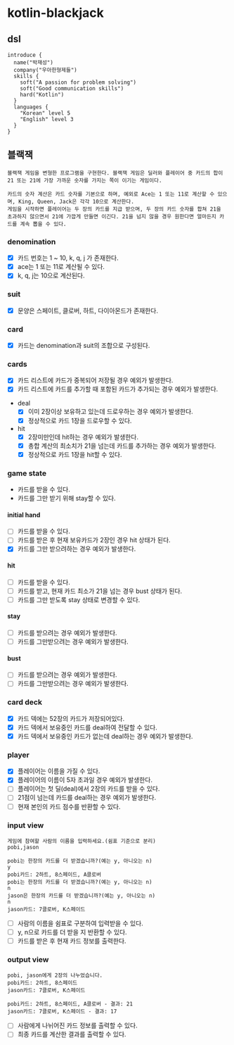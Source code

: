 # kotlin-blackjack

## dsl
```
introduce {
  name("박재성")
  company("우아한형제들")
  skills {
    soft("A passion for problem solving")
    soft("Good communication skills")
    hard("Kotlin")
  }
  languages {
    "Korean" level 5
    "English" level 3
  }
}
```

## 블랙잭
```
블랙잭 게임을 변형한 프로그램을 구현한다. 블랙잭 게임은 딜러와 플레이어 중 카드의 합이 21 또는 21에 가장 가까운 숫자를 가지는 쪽이 이기는 게임이다.

카드의 숫자 계산은 카드 숫자를 기본으로 하며, 예외로 Ace는 1 또는 11로 계산할 수 있으며, King, Queen, Jack은 각각 10으로 계산한다.
게임을 시작하면 플레이어는 두 장의 카드를 지급 받으며, 두 장의 카드 숫자를 합쳐 21을 초과하지 않으면서 21에 가깝게 만들면 이긴다. 21을 넘지 않을 경우 원한다면 얼마든지 카드를 계속 뽑을 수 있다.
```

### denomination
- [x] 카드 번호는 1 ~ 10, k, q, j 가 존재한다.
- [x] ace는 1 또는 11로 계산될 수 있다.
- [x] k, q, j는 10으로 계산된다.

### suit
- [x] 문양은 스페이트, 클로버, 하트, 다이아몬드가 존재한다.

### card
- [x] 카드는 denomination과 suit의 조합으로 구성된다.

### cards
- [x] 카드 리스트에 카드가 중복되어 저장될 경우 예외가 발생한다.
- [x] 카드 리스트에 카드를 추가할 때 포함된 카드가 추가되는 경우 예외가 발생한다.
- deal
  - [x] 이미 2장이상 보유하고 있는데 드로우하는 경우 예외가 발생한다.
  - [x] 정상적으로 카드 1장을 드로우할 수 있다.
- hit
  - [x] 2장미만인데 hit하는 경우 예외가 발생한다.
  - [x] 총합 계산의 최소치가 21을 넘는데 카드를 추가하는 경우 예외가 발생한다.
  - [x] 정상적으로 카드 1장을 hit할 수 있다.

### game state
- 카드를 받을 수 있다.
- 카드를 그만 받기 위해 stay할 수 있다.
#### initial hand
- [ ] 카드를 받을 수 있다.
- [ ] 카드를 받은 후 현재 보유카드가 2장인 경우 hit 상태가 된다.
- [x] 카드를 그만 받으려하는 경우 예외가 발생한다.
#### hit
- [ ] 카드를 받을 수 있다.
- [ ] 카드를 받고, 현재 카드 최소가 21을 넘는 경우 bust 상태가 된다.
- [ ] 카드를 그만 받도록 stay 상태로 변경할 수 있다.
#### stay
- [ ] 카드를 받으려는 경우 예외가 발생한다.
- [ ] 카드를 그만받으려는 경우 예외가 발생한다.
#### bust
- [ ] 카드를 받으려는 경우 예외가 발생한다.
- [ ] 카드를 그만받으려는 경우 예외가 발생한다.

### card deck
- [x] 카드 덱에는 52장의 카드가 저장되어있다.
- [x] 카드 덱에서 보유중인 카드를 deal하여 전달할 수 있다.
- [x] 카드 덱에서 보유중인 카드가 없는데 deal하는 경우 예외가 발생한다.

### player
- [x] 플레이어는 이름을 가질 수 있다.
- [x] 플레이어의 이름이 5자 초과일 경우 예외가 발생한다.
- [ ] 플레이어는 첫 딜(deal)에서 2장의 카드를 받을 수 있다.
- [ ] 21점이 넘는데 카드를 deal하는 경우 예외가 발생한다.
- [ ] 현재 본인의 카드 점수를 반환할 수 있다.

### input view
```
게임에 참여할 사람의 이름을 입력하세요.(쉼표 기준으로 분리)
pobi,jason

pobi는 한장의 카드를 더 받겠습니까?(예는 y, 아니오는 n)
y
pobi카드: 2하트, 8스페이드, A클로버
pobi는 한장의 카드를 더 받겠습니까?(예는 y, 아니오는 n)
n
jason은 한장의 카드를 더 받겠습니까?(예는 y, 아니오는 n)
n
jason카드: 7클로버, K스페이드
```
- [ ] 사람의 이름을 쉼표로 구분하여 입력받을 수 있다.
- [ ] y, n으로 카드를 더 받을 지 반환할 수 있다.
- [ ] 카드를 받은 후 현재 카드 정보를 출력한다.

### output view
```
pobi, jason에게 2장의 나누었습니다.
pobi카드: 2하트, 8스페이드
jason카드: 7클로버, K스페이드

pobi카드: 2하트, 8스페이드, A클로버 - 결과: 21
jason카드: 7클로버, K스페이드 - 결과: 17
```
- [ ] 사람에게 나뉘어진 카드 정보를 출력할 수 있다.
- [ ] 최종 카드를 계산한 결과를 출력할 수 있다.
